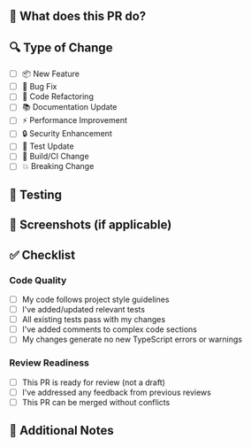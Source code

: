 <!--
Thank you for contributing to Profile Weather View!
-->

## 📝 What does this PR do?

<!-- Briefly describe what this PR accomplishes -->

## 🔍 Type of Change

<!-- Mark which type of change this is (you can select multiple) -->

- [ ] 📦 New Feature
- [ ] 🐛 Bug Fix
- [ ] 🧹 Code Refactoring
- [ ] 📚 Documentation Update
- [ ] ⚡ Performance Improvement
- [ ] 🔒 Security Enhancement
- [ ] 🧪 Test Update
- [ ] 🔨 Build/CI Change
- [ ] 💥 Breaking Change

## 🧪 Testing

<!-- How did you test your changes? -->

## 📸 Screenshots (if applicable)

<!-- Add screenshots if your changes include visual updates -->

## ✅ Checklist

### Code Quality

- [ ] My code follows project style guidelines
- [ ] I've added/updated relevant tests
- [ ] All existing tests pass with my changes
- [ ] I've added comments to complex code sections
- [ ] My changes generate no new TypeScript errors or warnings

### Review Readiness

- [ ] This PR is ready for review (not a draft)
- [ ] I've addressed any feedback from previous reviews
- [ ] This PR can be merged without conflicts

## 📌 Additional Notes

<!-- Any other information that might be helpful -->
